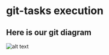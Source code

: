 # git-tasks execution

## Here is our git diagram

![alt text](https://github.com/MNT-Lab/git-tasks/raw/yshchanouski-vtarasiuk/img/yv.jpg  "git digram")
